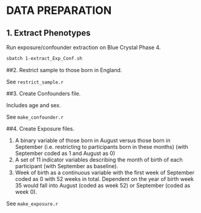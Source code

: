 # DATA PREPARATION

## 1. Extract Phenotypes

Run exposure/confounder extraction on Blue Crystal Phase 4.

```bash
sbatch 1-extract_Exp_Conf.sh
```

##2. Restrict sample to those born in England.

See ```restrict_sample.r```

##3. Create Confounders file.

Includes age and sex.

See ```make_confounder.r```

##4. Create Exposure files.

1. A binary variable of those born in August versus those born in September (i.e. restricting to participants born in these months) (with September coded as 1 and August as 0)
2. A set of 11 indicator variables describing the month of birth of each participant (with September as baseline).
3. Week of birth as a continuous variable with the first week of September coded as 0 with 52 weeks in total. Dependent on the year of birth week 35 would fall into August (coded as week 52) or September (coded as week 0).

See ```make_exposure.r```
